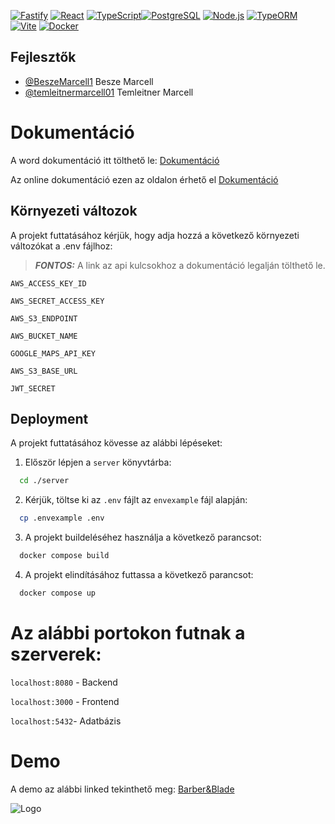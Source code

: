 [![Fastify](https://img.shields.io/badge/backend-Fastify-000?logo=fastify&logoColor=white)](https://www.fastify.io/)
[![React](https://img.shields.io/badge/frontend-React-61DAFB?logo=react&logoColor=black)](https://reactjs.org/)
[![TypeScript](https://img.shields.io/badge/lang-TypeScript-3178C6?logo=typescript&logoColor=white)](https://www.typescriptlang.org/)[![PostgreSQL](https://img.shields.io/badge/database-PostgreSQL-336791?logo=postgresql&logoColor=white)](https://www.postgresql.org/)
[![Node.js](https://img.shields.io/badge/runtime-Node.js-339933?logo=node.js&logoColor=white)](https://nodejs.org/)
[![TypeORM](https://img.shields.io/badge/orm-TypeORM-003C60?logo=typeorm&logoColor=white)](https://typeorm.io/)
[![Vite](https://img.shields.io/badge/bundler-Vite-646CFF?logo=vite&logoColor=white)](https://vitejs.dev/)
[![Docker](https://img.shields.io/badge/container-Docker-2496ED?logo=docker&logoColor=white)](https://www.docker.com/)
## Fejlesztők

- [@BeszeMarcell1](https://github.com/BeszeMarcell1) Besze Marcell
- [@temleitnermarcell01](https://github.com/temleitnermarcell01)  Temleitner Marcell


# Dokumentáció

A word dokumentáció itt tölthető le: [Dokumentáció](https://github.com/user-attachments/files/19655469/doksi.04.08.docx)

Az online dokumentáció ezen az oldalon érhető el [Dokumentáció](https://barberandblade.shop)





## Környezeti változok

 A projekt futtatásához kérjük, hogy adja hozzá a következő környezeti változókat a .env fájlhoz:
 > **_FONTOS:_**  A link az api kulcsokhoz a dokumentáció legalján tölthető le.

`AWS_ACCESS_KEY_ID`

`AWS_SECRET_ACCESS_KEY`

`AWS_S3_ENDPOINT`

`AWS_BUCKET_NAME`

`GOOGLE_MAPS_API_KEY`

`AWS_S3_BASE_URL`

`JWT_SECRET`



## Deployment

A projekt futtatásához kövesse az alábbi lépéseket:

1. Először lépjen a `server` könyvtárba:
  ```bash 
    cd ./server
   ```
2. Kérjük, töltse ki az `.env` fájlt az `envexample` fájl alapján:
  ```bash
    cp .envexample .env
  ```
3. A projekt buildeléséhez használja a következő parancsot:
  ```bash
    docker compose build
  ```
4. A projekt elindításához futtassa a következő parancsot:
  ```bash
    docker compose up  
  ```

# Az alábbi portokon futnak a szerverek:
`localhost:8080` - Backend

`localhost:3000` - Frontend

`localhost:5432`- Adatbázis
# Demo
A demo az alábbi linked tekinthető meg: [Barber&Blade](https://barberandblade.shop)

![Logo](https://pub-f0fa5b4b544643998cb832c3f9d449bc.r2.dev/static/logocircle.svg)











